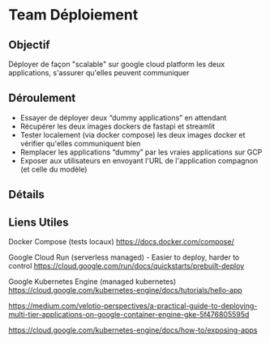 # Team Déploiement

## Objectif

Déployer de façon "scalable" sur google cloud platform les deux applications, s'assurer qu'elles peuvent communiquer

## Déroulement

- Essayer de déployer deux “dummy applications” en attendant
- Récupérer les deux images dockers de fastapi et streamlit
- Tester localement (via docker compose) les deux images docker et vérifier qu'elles communiquent bien
- Remplacer les applications “dummy” par les vraies applications sur GCP
- Exposer aux utilisateurs en envoyant l'URL de l'application compagnon (et celle du modèle)

## Détails

## Liens Utiles

Docker Compose (tests locaux)
https://docs.docker.com/compose/

Google Cloud Run (serverless managed) - Easier to deploy, harder to control
https://cloud.google.com/run/docs/quickstarts/prebuilt-deploy

Google Kubernetes Engine (managed kubernetes)
https://cloud.google.com/kubernetes-engine/docs/tutorials/hello-app

https://medium.com/velotio-perspectives/a-practical-guide-to-deploying-multi-tier-applications-on-google-container-engine-gke-5f476805595d

https://cloud.google.com/kubernetes-engine/docs/how-to/exposing-apps
